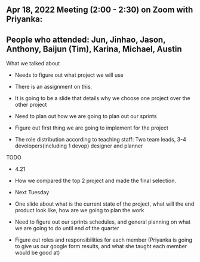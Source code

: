 Apr 18, 2022 Meeting (2:00 - 2:30) on Zoom with Priyanka:
---------------------------------------------------------

People who attended: Jun, Jinhao, Jason, Anthony, Baijun (Tim), Karina, Michael, Austin
---------------------------------------------------------------------------------------

What we talked about

-   Needs to figure out what project we will use

-   There is an assignment on this.

-   It is going to be a slide that details why we choose one project over the other project

-   Need to plan out how we are going to plan out our sprints

-   Figure out first thing we are going to implement for the project

-   The role distribution according to teaching staff: Two team leads, 3-4 developers(including 1 devop) designer and planner

TODO

-   4.21

-   How we compared the top 2 project and made the final selection. 

-   Next Tuesday

-   One slide about what is the current state of the project, what will the end product look like, how are we going to plan the work

-   Need to figure out our sprints schedules, and general planning on what we are going to do until end of the quarter

-   Figure out roles and responsibilities for each member (Priyanka is going to give us our google form results, and what she taught each member would be good at)

